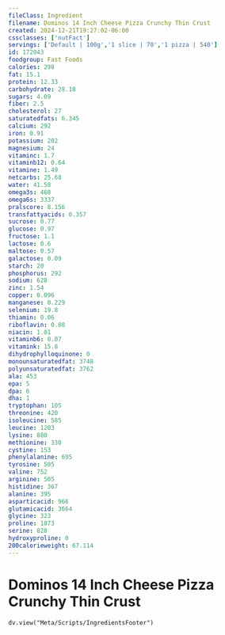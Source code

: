 ```yaml
---
fileClass: Ingredient
filename: Dominos 14 Inch Cheese Pizza Crunchy Thin Crust
created: 2024-12-21T19:27:02-06:00
cssclasses: ['nutFact']
servings: ['Default | 100g','1 slice | 70','1 pizza | 540']
id: 172043
foodgroup: Fast Foods
calories: 298
fat: 15.1
protein: 12.33
carbohydrate: 28.18
sugars: 4.09
fiber: 2.5
cholesterol: 27
saturatedfats: 6.345
calcium: 292
iron: 0.91
potassium: 202
magnesium: 24
vitaminc: 1.7
vitaminb12: 0.64
vitamine: 1.49
netcarbs: 25.68
water: 41.58
omega3s: 468
omega6s: 3337
pralscore: 8.156
transfattyacids: 0.357
sucrose: 0.77
glucose: 0.97
fructose: 1.1
lactose: 0.6
maltose: 0.57
galactose: 0.09
starch: 20
phosphorus: 292
sodium: 628
zinc: 1.54
copper: 0.096
manganese: 0.229
selenium: 19.8
thiamin: 0.06
riboflavin: 0.08
niacin: 1.01
vitaminb6: 0.07
vitamink: 15.8
dihydrophylloquinone: 0
monounsaturatedfat: 3748
polyunsaturatedfat: 3762
ala: 453
epa: 5
dpa: 6
dha: 1
tryptophan: 105
threonine: 420
isoleucine: 585
leucine: 1203
lysine: 880
methionine: 330
cystine: 153
phenylalanine: 695
tyrosine: 505
valine: 752
arginine: 505
histidine: 367
alanine: 395
asparticacid: 966
glutamicacid: 3664
glycine: 323
proline: 1873
serine: 828
hydroxyproline: 0
200calorieweight: 67.114
---
```


# Dominos 14 Inch Cheese Pizza Crunchy Thin Crust

```dataviewjs
dv.view("Meta/Scripts/IngredientsFooter")
```